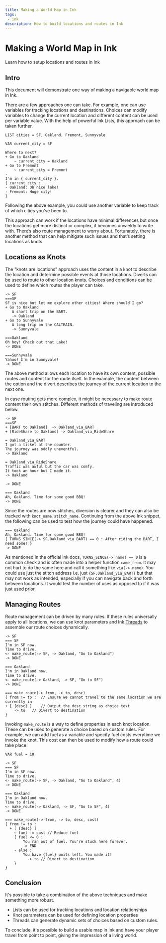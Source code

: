 ```yaml
---
title: Making a World Map in Ink
tags: 
 - ink
description: How to build locations and routes in Ink
---
```


# Making a World Map in Ink
Learn how to setup locations and routes in Ink

## Intro
This document will demonstrate one way of making a navigable world map in Ink.

There are a few approaches one can take. For example, one can use variables for tracking locations and destinations. Choices can modify variables to change the current location and different content can be used per variable value. With the help of powerful Ink Lists, this approach can be taken further. 

```
LIST cities = SF, Oakland, Fremont, Sunnyvale

VAR current_city = SF

Where to next?
+ Go to Oakland
    ~ current_city = Oakland
+ Go to Fremont
    ~ current_city = Fremont
- 
I'm in { current_city }.
{ current_city :
- Oakland: Oh nice lake!
- Fremont: Huge city!
}
```
Following the above example, you could use another variable to keep track of which cities you’ve been to. 

This approach can work if the locations have minimal differences but once the locations get more distinct or complex, it becomes unwieldy to write with. There’s also route management to worry about. Fortunately, there is another method that can help mitigate such issues and that’s setting locations as knots.

## Locations as Knots
The "knots are locations" approach uses the content in a knot to describe the location and determine possible events at those locations. Diverts can be used to route to other location knots. Choices and conditions can be used to define which routes the player can take. 
```
-> SF
===SF
SF is nice but let me explore other cities! Where should I go?
+ Go to Oakland
   A short trip on the BART.
   -> Oakland
+ Go to Sunnyvale
   A long trip on the CALTRAIN.
   -> Sunnyvale

===Oakland
Oh boy! Check out that Lake!
-> DONE

===Sunnyvale
Yahoo! I'm in Sunnyvale!
-> DONE
```

The above method allows each location to have its own content, possible routes and content for the route itself. In the example, the content between the option and the divert describes the journey of the current location to the next one. 

In case routing gets more complex, it might be necessary to make route content their own stitches. Different methods of traveling are introduced below.
```
-> SF
===SF
+ [BART to Oakland]  -> Oakland_via_BART
+ [RideShare to Oakland] -> Oakland_via_RideShare

= Oakland_via_BART
I got a ticket at the counter.
The journey was oddly uneventful.
-> Oakland

= Oakland_via_RideShare
Traffic was awful but the car was comfy.
It took an hour but I made it.
-> Oakland

-> DONE

=== Oakland
Ah, Oakland. Time for some good BBQ!
-> DONE
```

Since the routes are now stitches, diversion is clearer and they can also be tracked with `knot_name.stitch_name`. Continuing from the above Ink snippet, the following can be used to test how the journey could have happened. 
```
=== Oakland
Ah, Oakland. Time for some good BBQ!
{ TURNS_SINCE(-> SF.Oakland_via_BART) == 0 : After riding the BART, I need some! }
-> DONE
```
As mentioned in the official Ink docs, `TURNS_SINCE(-> name) == 0` is a common check and is often made into a helper function `came_from`. It may not hurt to do the same here and call it something like `via(-> name)`. You could use just the stitch address i.e. just `{SF.Oakland_via_BART}` but that may not work as intended, especially if you can navigate back and forth between locations. It would test the number of uses as opposed to if it was just used prior. 

## Managing Routes
Route management can be driven by many rules. If these rules universally apply to all locations, we can use knot parameters and Ink [Threads](https://github.com/inkle/ink/blob/master/Documentation/WritingWithInk.md#2-threads) to assemble our route choices dynamically.
```
-> SF
=== SF
I'm in SF now.
Time to drive.
<- make_route(-> SF, -> Oakland, "Go to Oakland")
-> DONE

=== Oakland
I'm in Oakland now.
Time to drive.
<- make_route(-> Oakland, -> SF, "Go to SF")
-> DONE

=== make_route(-> from, -> to, desc)
{ from != to :	// Ensure we cannot travel to the same location we are currently in
+ [ {desc} ]	// Output the desc string as choice text
    -> to	// Divert to destination
}
```
Invoking `make_route` is a way to define properties in each knot location. These can be used to generate a choice based on custom rules. For example, we can add fuel as a variable and specify fuel costs everytime we invoke the knot. This cost can then be used to modify how a route could take place.
```
VAR fuel = 10

-> SF
=== SF
I'm in SF now.
Time to drive.
<- make_route(-> SF, -> Oakland, "Go to Oakland", 4)
-> DONE

=== Oakland
I'm in Oakland now.
Time to drive.
<- make_route(-> Oakland, -> SF, "Go to SF", 4)
-> DONE

=== make_route(-> from, -> to, desc, cost)
{ from != to :
  + [ {desc} ]
    ~ fuel -= cost // Reduce fuel
    { fuel <= 0 :
        You ran out of fuel. You're stuck here forever.
        -> END
    - else :
        You have {fuel} units left. You made it!
          -> to // Divert to destination
    }
}
``` 

## Conclusion
It's possible to take a combination of the above techniques and make something more robust. 
* Lists can be used for tracking locations and location relationships
* Knot parameters can be used for defining location properties
* Threads can generate dynamic sets of choices based on custom rules.

To conclude, it's possible to build a usable map in Ink and have your player travel from point to point, giving the impression of a living world.


